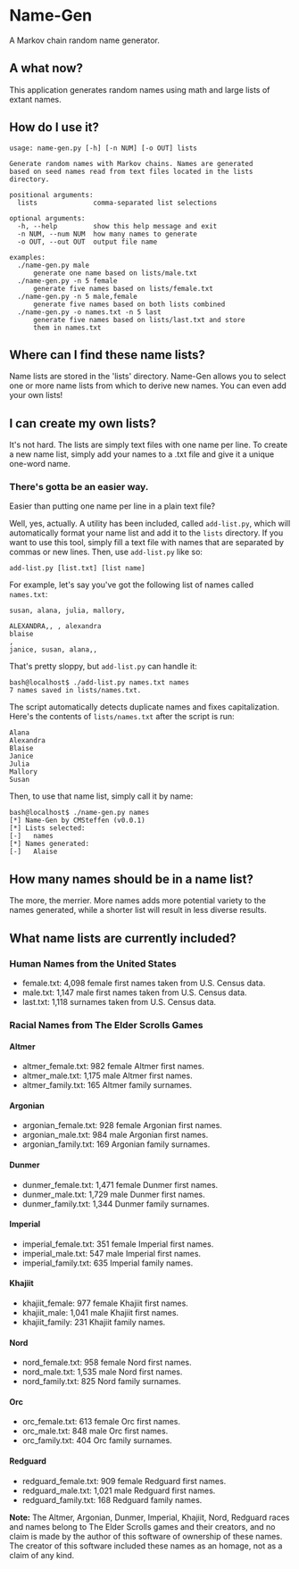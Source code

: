 # Name-Gen
A Markov chain random name generator.

## A what now?
This application generates random names using math and large lists of extant names.

## How do I use it?
```
usage: name-gen.py [-h] [-n NUM] [-o OUT] lists

Generate random names with Markov chains. Names are generated
based on seed names read from text files located in the lists
directory.

positional arguments:
  lists              comma-separated list selections

optional arguments:
  -h, --help         show this help message and exit
  -n NUM, --num NUM  how many names to generate
  -o OUT, --out OUT  output file name

examples:
  ./name-gen.py male
      generate one name based on lists/male.txt
  ./name-gen.py -n 5 female
      generate five names based on lists/female.txt
  ./name-gen.py -n 5 male,female
      generate five names based on both lists combined
  ./name-gen.py -o names.txt -n 5 last
      generate five names based on lists/last.txt and store
      them in names.txt
```

## Where can I find these name lists?
Name lists are stored in the 'lists' directory. Name-Gen allows you to select one or more name lists from which to derive new names. You can even add your own lists!

## I can create my own lists?
It's not hard. The lists are simply text files with one name per line. To create a new name list, simply add your names to a .txt file and give it a unique one-word name.

### There's gotta be an easier way.
Easier than putting one name per line in a plain text file?

Well, yes, actually. A utility has been included, called `add-list.py`, which will automatically format your name list and add it to the `lists` directory. If you want to use this tool, simply fill a text file with names that are separated by commas or new lines. Then, use `add-list.py` like so:

```
add-list.py [list.txt] [list name]
```

For example, let's say you've got the following list of names called `names.txt`:

```
susan, alana, julia, mallory,

ALEXANDRA,, , alexandra
blaise
,
janice, susan, alana,,

```

That's pretty sloppy, but `add-list.py` can handle it:

```
bash@localhost$ ./add-list.py names.txt names
7 names saved in lists/names.txt.
```

The script automatically detects duplicate names and fixes capitalization. Here's the contents of `lists/names.txt` after the script is run:

```
Alana
Alexandra
Blaise
Janice
Julia
Mallory
Susan
```

Then, to use that name list, simply call it by name:

```
bash@localhost$ ./name-gen.py names
[*] Name-Gen by CMSteffen (v0.0.1)
[*] Lists selected:
[-]   names
[*] Names generated:
[-]   Alaise
```


## How many names should be in a name list?
The more, the merrier. More names adds more potential variety to the names generated, while a shorter list will result in less diverse results.

## What name lists are currently included?
### Human Names from the United States
* female.txt: 4,098 female first names taken from U.S. Census data.
* male.txt: 1,147 male first names taken from U.S. Census data.
* last.txt: 1,118 surnames taken from U.S. Census data.
### Racial Names from The Elder Scrolls Games
#### Altmer
* altmer_female.txt: 982 female Altmer first names.
* altmer_male.txt: 1,175 male Altmer first names.
* altmer_family.txt: 165 Altmer family surnames.
#### Argonian
* argonian_female.txt: 928 female Argonian first names.
* argonian_male.txt: 984 male Argonian first names.
* argonian_family.txt: 169 Argonian family surnames.
#### Dunmer
* dunmer_female.txt: 1,471 female Dunmer first names.
* dunmer_male.txt: 1,729 male Dunmer first names.
* dunmer_family.txt: 1,344 Dunmer family surnames.
#### Imperial
* imperial_female.txt: 351 female Imperial first names.
* imperial_male.txt: 547 male Imperial first names.
* imperial_family.txt: 635 Imperial family names.
#### Khajiit
* khajiit_female: 977 female Khajiit first names.
* khajiit_male: 1,041 male Khajiit first names.
* khajiit_family: 231 Khajiit family names.
#### Nord
* nord_female.txt: 958 female Nord first names.
* nord_male.txt: 1,535 male Nord first names.
* nord_family.txt: 825 Nord family surnames.
#### Orc
* orc_female.txt: 613 female Orc first names.
* orc_male.txt: 848 male Orc first names.
* orc_family.txt: 404 Orc family surnames.
#### Redguard
* redguard_female.txt: 909 female Redguard first names.
* redguard_male.txt: 1,021 male Redguard first names.
* redguard_family.txt: 168 Redguard family names.

**Note:** The Altmer, Argonian, Dunmer, Imperial, Khajiit, Nord, Redguard races and names belong to The Elder Scrolls games and their creators, and no claim is made by the author of this software of ownership of these names. The creator of this software included these names as an homage, not as a claim of any kind.

